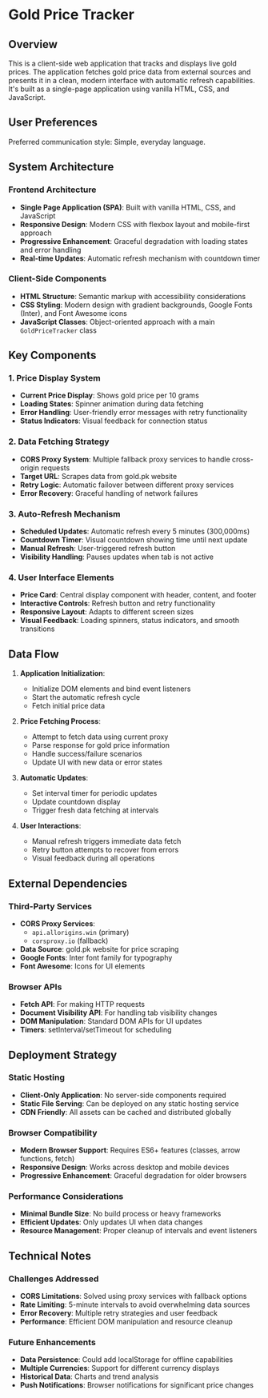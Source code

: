 # Gold Price Tracker

## Overview

This is a client-side web application that tracks and displays live gold prices. The application fetches gold price data from external sources and presents it in a clean, modern interface with automatic refresh capabilities. It's built as a single-page application using vanilla HTML, CSS, and JavaScript.

## User Preferences

Preferred communication style: Simple, everyday language.

## System Architecture

### Frontend Architecture
- **Single Page Application (SPA)**: Built with vanilla HTML, CSS, and JavaScript
- **Responsive Design**: Modern CSS with flexbox layout and mobile-first approach
- **Progressive Enhancement**: Graceful degradation with loading states and error handling
- **Real-time Updates**: Automatic refresh mechanism with countdown timer

### Client-Side Components
- **HTML Structure**: Semantic markup with accessibility considerations
- **CSS Styling**: Modern design with gradient backgrounds, Google Fonts (Inter), and Font Awesome icons
- **JavaScript Classes**: Object-oriented approach with a main `GoldPriceTracker` class

## Key Components

### 1. Price Display System
- **Current Price Display**: Shows gold price per 10 grams
- **Loading States**: Spinner animation during data fetching
- **Error Handling**: User-friendly error messages with retry functionality
- **Status Indicators**: Visual feedback for connection status

### 2. Data Fetching Strategy
- **CORS Proxy System**: Multiple fallback proxy services to handle cross-origin requests
- **Target URL**: Scrapes data from gold.pk website
- **Retry Logic**: Automatic failover between different proxy services
- **Error Recovery**: Graceful handling of network failures

### 3. Auto-Refresh Mechanism
- **Scheduled Updates**: Automatic refresh every 5 minutes (300,000ms)
- **Countdown Timer**: Visual countdown showing time until next update
- **Manual Refresh**: User-triggered refresh button
- **Visibility Handling**: Pauses updates when tab is not active

### 4. User Interface Elements
- **Price Card**: Central display component with header, content, and footer
- **Interactive Controls**: Refresh button and retry functionality
- **Responsive Layout**: Adapts to different screen sizes
- **Visual Feedback**: Loading spinners, status indicators, and smooth transitions

## Data Flow

1. **Application Initialization**: 
   - Initialize DOM elements and bind event listeners
   - Start the automatic refresh cycle
   - Fetch initial price data

2. **Price Fetching Process**:
   - Attempt to fetch data using current proxy
   - Parse response for gold price information
   - Handle success/failure scenarios
   - Update UI with new data or error states

3. **Automatic Updates**:
   - Set interval timer for periodic updates
   - Update countdown display
   - Trigger fresh data fetching at intervals

4. **User Interactions**:
   - Manual refresh triggers immediate data fetch
   - Retry button attempts to recover from errors
   - Visual feedback during all operations

## External Dependencies

### Third-Party Services
- **CORS Proxy Services**: 
  - `api.allorigins.win` (primary)
  - `corsproxy.io` (fallback)
- **Data Source**: gold.pk website for price scraping
- **Google Fonts**: Inter font family for typography
- **Font Awesome**: Icons for UI elements

### Browser APIs
- **Fetch API**: For making HTTP requests
- **Document Visibility API**: For handling tab visibility changes
- **DOM Manipulation**: Standard DOM APIs for UI updates
- **Timers**: setInterval/setTimeout for scheduling

## Deployment Strategy

### Static Hosting
- **Client-Only Application**: No server-side components required
- **Static File Serving**: Can be deployed on any static hosting service
- **CDN Friendly**: All assets can be cached and distributed globally

### Browser Compatibility
- **Modern Browser Support**: Requires ES6+ features (classes, arrow functions, fetch)
- **Responsive Design**: Works across desktop and mobile devices
- **Progressive Enhancement**: Graceful degradation for older browsers

### Performance Considerations
- **Minimal Bundle Size**: No build process or heavy frameworks
- **Efficient Updates**: Only updates UI when data changes
- **Resource Management**: Proper cleanup of intervals and event listeners

## Technical Notes

### Challenges Addressed
- **CORS Limitations**: Solved using proxy services with fallback options
- **Rate Limiting**: 5-minute intervals to avoid overwhelming data sources
- **Error Recovery**: Multiple retry strategies and user feedback
- **Performance**: Efficient DOM manipulation and resource cleanup

### Future Enhancements
- **Data Persistence**: Could add localStorage for offline capabilities
- **Multiple Currencies**: Support for different currency displays
- **Historical Data**: Charts and trend analysis
- **Push Notifications**: Browser notifications for significant price changes
